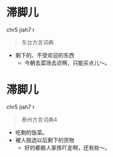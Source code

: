# 滞脚儿
chr5 jiah7 r
> 东台方言词典
- 剩下的、不受欢迎的东西
  - 今朝去菜场去迟啊，只能买点儿～。

# 滞脚儿
chr5 jiah7 r
> 泰州方言词典4
- 吃剩的饭菜。
- 被人挑选以后剩下的货物
  - 好的都捱人家拣吖走啊，还有些～。
